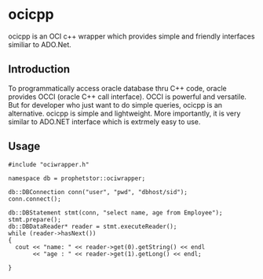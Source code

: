 ocicpp
======

ocicpp is an OCI c++ wrapper which provides simple and friendly interfaces similiar to ADO.Net.


Introduction
------------

To programmatically access oracle database thru C++ code, oracle provides OCCI (oracle C++ call interface). OCCI is powerful and versatile. But for developer who just want to do simple queries, ocicpp is an alternative. ocicpp is simple 
and lightweight. More importantly, it is very similar to ADO.NET interface which is extrmely easy to use.


Usage
-----

    #include "ociwrapper.h"
  
    namespace db = prophetstor::ociwrapper;
  
    db::DBConnection conn("user", "pwd", "dbhost/sid");
    conn.connect();
  
    db::DBStatement stmt(conn, "select name, age from Employee");
    stmt.prepare();
    db::DBDataReader* reader = stmt.executeReader();
    while (reader->hasNext())
    {
      cout << "name: " << reader->get(0).getString() << endl
           << "age : " << reader->get(1).getLong() << endl;
      
    }
  

